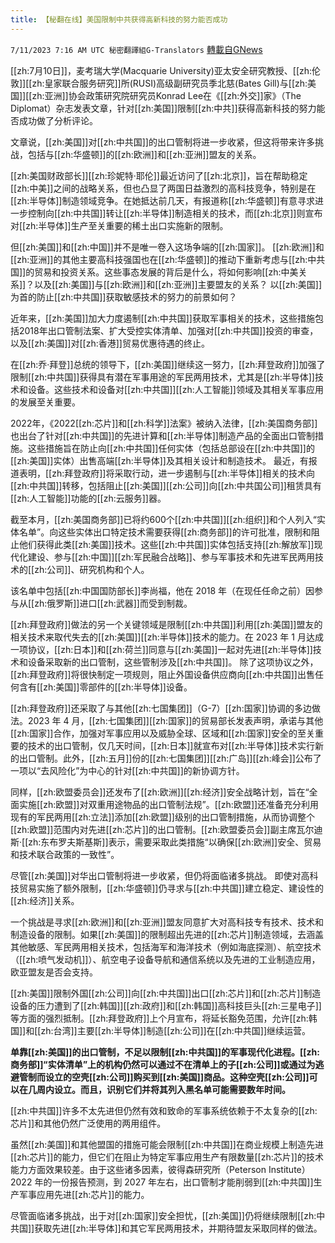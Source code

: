 ```yaml
---
title: 【秘翻在线】美国限制中共获得高新科技的努力能否成功
---
```

`7/11/2023 7:16 AM UTC 秘密翻譯組G-Translators` [轉載自GNews](https://gnews.org/articles/1451417)

[[zh:7月10日]]，麦考瑞大学(Macquarie University)亚太安全研究教授、[[zh:伦敦]][[zh:皇家联合服务研究]]所(RUSI)高级副研究员季北慈(Bates Gill)与[[zh:美国]][[zh:亚洲]]协会政策研究院研究员Konrad Lee在《[[zh:外交]]家》（The Diplomat）杂志发表文章，针对[[zh:美国]]限制[[zh:中共]]获得高新科技的努力能否成功做了分析评论。

文章说，[[zh:美国]]对[[zh:中共国]]的出口管制将进一步收紧，但这将带来许多挑战，包括与[[zh:华盛顿]]的[[zh:欧洲]]和[[zh:亚洲]]盟友的关系。

[[zh:美国财政部长]][[zh:珍妮特·耶伦]]最近访问了[[zh:北京]]，旨在帮助稳定[[zh:中美]]之间的战略关系，但也凸显了两国日益激烈的高科技竞争，特别是在[[zh:半导体]]制造领域竞争。在她抵达前几天，有报道称[[zh:华盛顿]]有意寻求进一步控制向[[zh:中共国]]转让[[zh:半导体]]制造相关的技术，而[[zh:北京]]则宣布对[[zh:半导体]]生产至关重要的稀土出口实施新的限制。

但[[zh:美国]]和[[zh:中国]]并不是唯一卷入这场争端的[[zh:国家]]。 [[zh:欧洲]]和[[zh:亚洲]]的其他主要高科技强国也在[[zh:华盛顿]]的推动下重新考虑与[[zh:中共国]]的贸易和投资关系。这些事态发展的背后是什么，将如何影响[[zh:中美关系]]？以及[[zh:美国]]与[[zh:欧洲]]和[[zh:亚洲]]主要盟友的关系？ 以[[zh:美国]]为首的防止[[zh:中共国]]获取敏感技术的努力的前景如何？

近年来，[[zh:美国]]加大力度遏制[[zh:中共国]]获取军事相关的技术，这些措施包括2018年出口管制法案、扩大受控实体清单、加强对[[zh:中共国]]投资的审查，以及[[zh:美国]]对[[zh:香港]]贸易优惠待遇的终止。

在[[zh:乔·拜登]]总统的领导下，[[zh:美国]]继续这一努力，[[zh:拜登政府]]加强了限制[[zh:中共国]]获得具有潜在军事用途的军民两用技术，尤其是[[zh:半导体]]技术和设备。这些技术和设备对[[zh:中共国]][[zh:人工智能]]领域及其相关军事应用的发展至关重要。

2022年，《2022[[zh:芯片]]和[[zh:科学]]法案》被纳入法律，[[zh:美国商务部]]也出台了针对[[zh:中共国]]的先进计算和[[zh:半导体]]制造产品的全面出口管制措施。这些措施旨在防止向[[zh:中共国]]任何实体（包括总部设在[[zh:中共国]]的[[zh:美国]]实体）出售高端[[zh:半导体]]及其相关设计和制造技术。 最近，有报道表明，[[zh:拜登政府]]将采取行动，进一步遏制与[[zh:半导体]]相关的技术向[[zh:中共国]]转移，包括阻止[[zh:美国]][[zh:公司]]向[[zh:中共国公司]]租赁具有[[zh:人工智能]]功能的[[zh:云服务]]器。

截至本月，[[zh:美国商务部]]已将约600个[[zh:中共国]][[zh:组织]]和个人列入“实体名单”。向这些实体出口特定技术需要获得[[zh:商务部]]的许可批准，限制和阻止他们获得此类[[zh:美国]]技术。这些[[zh:中共国]]实体包括支持[[zh:解放军]]现代化建设、参与[[zh:中国]][[zh:军民融合战略]]、参与军事技术和先进军民两用技术的[[zh:公司]]、研究机构和个人。

该名单中包括[[zh:中国国防部长]]李尚福，他在 2018 年（在现任任命之前）因参与从[[zh:俄罗斯]]进口[[zh:武器]]而受到制裁。

[[zh:拜登政府]]做法的另一个关键领域是限制[[zh:中共国]]利用[[zh:美国]]盟友的相关技术来取代失去的[[zh:美国]][[zh:半导体]]技术的能力。在 2023 年 1 月达成一项协议，[[zh:日本]]和[[zh:荷兰]]同意与[[zh:美国]]一起对先进[[zh:半导体]]技术和设备采取新的出口管制，这些管制涉及[[zh:中共国]]。 除了这项协议之外，[[zh:拜登政府]]将很快制定一项规则，阻止外国设备供应商向[[zh:中共国]]出售任何含有[[zh:美国]]零部件的[[zh:半导体]]设备。

[[zh:拜登政府]]还采取了与其他[[zh:七国集团]]（G-7）[[zh:国家]]协调的多边做法。2023 年 4 月，[[zh:七国集团]][[zh:国家]]的贸易部长发表声明，承诺与其他[[zh:国家]]合作，加强对军事应用以及威胁全球、区域和[[zh:国家]]安全的至关重要的技术的出口管制，仅几天时间，[[zh:日本]]就宣布对[[zh:半导体]]技术实行新的出口管制。此外，[[zh:五月]]份的[[zh:七国集团]][[zh:广岛]][[zh:峰会]]公布了一项以“去风险化”为中心的针对[[zh:中共国]]的新协调方针。

同样，[[zh:欧盟委员会]]还发布了[[zh:欧洲]][[zh:经济]]安全战略计划，旨在“全面实施[[zh:欧盟]]对双重用途物品的出口管制法规”。[[zh:欧盟]]还准备充分利用现有的军民两用[[zh:立法]]添加[[zh:欧盟]]级别的出口管制措施，从而协调整个[[zh:欧盟]]范围内对先进[[zh:芯片]]的出口管制。[[zh:欧盟委员会]]副主席瓦尔迪斯·[[zh:东布罗夫斯基斯]]表示，需要采取此类措施“以确保[[zh:欧洲]]安全、贸易和技术联合政策的一致性”。

尽管[[zh:美国]]对华出口管制将进一步收紧，但仍将面临诸多挑战。 即使对高科技贸易实施了额外限制，[[zh:华盛顿]]仍寻求与[[zh:中共国]]建立稳定、建设性的[[zh:经济]]关系。

一个挑战是寻求[[zh:欧洲]]和[[zh:亚洲]]盟友同意扩大对高科技专有技术、技术和制造设备的限制。如果[[zh:美国]]的限制超出先进的[[zh:芯片]]制造领域，去涵盖其他敏感、军民两用相关技术，包括海军和海洋技术（例如海底探测）、航空技术（[[zh:喷气发动机]]）、航空电子设备导航和通信系统以及先进的工业制造应用，欧亚盟友是否会支持。

[[zh:美国]]限制外国[[zh:公司]]向[[zh:中共国]]出口[[zh:芯片]]和[[zh:芯片]]制造设备的压力遭到了[[zh:韩国]][[zh:政府]]和[[zh:韩国]]高科技巨头[[zh:三星电子]]等方面的强烈抵制。[[zh:拜登政府]]上个月宣布，将延长豁免范围，允许[[zh:韩国]]和[[zh:台湾]]主要[[zh:半导体]]制造[[zh:公司]]在[[zh:中共国]]继续运营。

**单靠[[zh:美国]]的出口管制，不足以限制[[zh:中共国]]的军事现代化进程。[[zh:商务部]]“实体清单”上的机构仍然可以通过不在清单上的子[[zh:公司]]或通过为逃避管制而设立的空壳[[zh:公司]]购买到[[zh:美国]]商品。这种空壳[[zh:公司]]可以在几周内设立。而且，识别它们并将其列入黑名单可能需要数年时间。**

[[zh:中共国]]许多不太先进但仍然有效和致命的军事系统依赖于不太复杂的[[zh:芯片]]和其他仍然广泛使用的两用组件。

虽然[[zh:美国]]和其他盟国的措施可能会限制[[zh:中共国]]在商业规模上制造先进[[zh:芯片]]的能力，但它们在阻止为特定军事应用生产有限数量[[zh:芯片]]的技术能力方面效果较差。由于这些诸多因素，彼得森研究所（Peterson Institute） 2022 年的一份报告预测，到 2027 年左右，出口管制才能削弱到[[zh:中共国]]生产军事应用先进[[zh:芯片]]的能力。

尽管面临诸多挑战，出于对[[zh:国家]]安全担忧，[[zh:美国]]仍将继续限制[[zh:中共国]]获取先进[[zh:半导体]]和其它军民两用技术，并期待盟友采取同样的做法。
